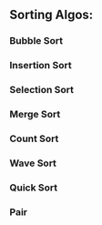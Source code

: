 ## Sorting Algos:
### Bubble Sort
### Insertion Sort
### Selection Sort
### Merge Sort
### Count Sort
### Wave Sort
### Quick Sort
### Pair
